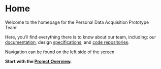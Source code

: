# Home

Welcome to the homepage for the Personal Data Acquisition Prototype Team!

Here, you'll find everything there is to know about our team, including: our [documentation](design.md), design [specifications](specification.md), and [code repositories](repositories.md).

Navigation can be found on the left side of the screen.

**Start with the [Project Overview](overview.md).**
